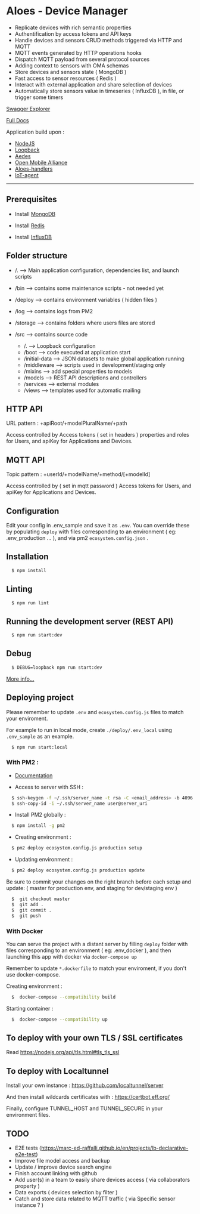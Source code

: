 # Aloes - Device Manager

- Replicate devices with rich semantic properties
- Authentification by access tokens and API keys
- Handle devices and sensors CRUD methods triggered via HTTP and MQTT
- MQTT events generated by HTTP operations hooks
- Dispatch MQTT payload from several protocol sources
- Adding context to sensors with OMA schemas
- Store devices and sensors state ( MongoDB )
- Fast access to sensor resources ( Redis )
- Interact with external application and share selection of devices
- Automatically store sensors value in timeseries ( InfluxDB ), in file, or trigger some timers

[Swagger Explorer](https://supervisor.aloes.io/explorer)

[Full Docs](https://aloes.frama.io/device-manager/)

Application build upon :

- [NodeJS](https://nodejs.org/en/)
- [Loopback](https://loopback.io/doc/en/lb3/)
- [Aedes](https://github.com/mcollina/aedes)
- [Open Mobile Alliance](http://www.openmobilealliance.org/wp/OMNA/LwM2M/LwM2MRegistry.html)
- [Aloes-handlers](https://www.npmjs.com/package/aloes-handlers)
- [IoT-agent](https://www.npmjs.com/package/iot-agent)

---

## Prerequisites

- Install [MongoDB](https://www.mongodb.com/)

- Install [Redis](https://redis.io/)

- Install [InfluxDB](https://www.influxdata.com/)

## Folder structure

- /. --> Main application configuration, dependencies list, and launch scripts

- /bin --> contains some maintenance scripts - not needed yet

- /deploy --> contains environment variables ( hidden files )

- /log --> contains logs from PM2

- /storage --> contains folders where users files are stored

- /src --> contains source code
  - /. --> Loopback configuration
  - /boot --> code executed at application start
  - /initial-data --> JSON datasets to make global application running
  - /middleware --> scripts used in development/staging only
  - /mixins --> add special properties to models
  - /models --> REST API descriptions and controllers
  - /services --> external modules
  - /views --> templates used for automatic mailing

## HTTP API

URL pattern : +apiRoot/+modelPluralName/+path

Access controlled by Access tokens ( set in headers ) properties and roles for Users, and apiKey for Applications and Devices.

## MQTT API

Topic pattern : +userId/+modelName/+method/[+modelId]

Access controlled by ( set in mqtt password ) Access tokens for Users, and apiKey for Applications and Devices.

## Configuration

Edit your config in .env_sample and save it as `.env`.
You can override these by populating `deploy` with files corresponding to an environment ( eg: .env_production ... ), and via pm2 `ecosystem.config.json` .

## Installation

```bash
  $ npm install
```

## Linting

```bash
  $ npm run lint
```

## Running the development server (REST API)

```bash
  $ npm run start:dev
```

## Debug

```bash
  $ DEBUG=loopback npm run start:dev
```

[More info...](https://loopback.io/doc/en/lb3/Setting-debug-strings.html)

## Deploying project

Please remember to update `.env` and `ecosystem.config.js` files to match your enviroment.

For example to run in local mode, create `./deploy/.env_local` using `.env_sample` as an example.

```bash
  $ npm run start:local
```

### With PM2 :

- [Documentation](https://pm2.keymetrics.io/docs/usage/deployment/)

- Access to server with SSH :

```bash
  $ ssh-keygen -f ~/.ssh/server_name -t rsa -C <email_address> -b 4096
  $ ssh-copy-id -i ~/.ssh/server_name user@server_uri
```

- Install PM2 globally :

```bash
  $ npm install -g pm2
```

- Creating environment :

```bash
  $ pm2 deploy ecosystem.config.js production setup
```

- Updating environment :

```bash
  $ pm2 deploy ecosystem.config.js production update
```

Be sure to commit your changes on the right branch before each setup and update: ( master for production env, and staging for dev/staging env )

```bash
  $  git checkout master
  $  git add .
  $  git commit .
  $  git push
```

### With Docker

You can serve the project with a distant server by filling `deploy` folder with files corresponding to an environment ( eg: .env_docker ), and then launching this app with docker via `docker-compose up`

Remember to update `*.dockerfile` to match your enviroment, if you don't use docker-compose.

Creating environment :

```bash
  $  docker-compose --compatibility build
```

Starting container :

```bash
  $  docker-compose --compatibility up
```

## To deploy with your own TLS / SSL certificates

Read https://nodejs.org/api/tls.html#tls_tls_ssl

## To deploy with Localtunnel

Install your own instance : https://github.com/localtunnel/server

And then install wildcards certificates with : https://certbot.eff.org/

Finally, configure TUNNEL_HOST and TUNNEL_SECURE in your environment files.

## TODO

- E2E tests (https://marc-ed-raffalli.github.io/en/projects/lb-declarative-e2e-test)
- Improve file model access and backup
- Update / improve device search engine
- Finish account linking with github
- Add user(s) in a team to easily share devices access ( via collaborators property )
- Data exports ( devices selection by filter )
- Catch and store data related to MQTT traffic ( via Specific sensor instance ? )

